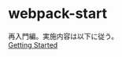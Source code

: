 # webpack-start
再入門編。実施内容は以下に従う。  
[Getting Started](https://webpack.js.org/guides/getting-started/)
